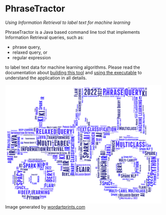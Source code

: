 # PhraseTractor

*Using Information Retrieval to label text for machine learning*

PhraseTractor is a Java based command line tool that implements Information Retrieval queries, such as:

-	phrase query,
-	relaxed query, or
-	regular expression

to label text data for machine learning algorithms. Please read the documentation about [building this tool](./HowToBuild.md)
and [using the executable](./docs/PhraseTractor.pdf) to understand the application in all details.

![](./docs/PhraseTractor.png)
Image generated by [wordartprints.com](https://wordartprints.com/)
